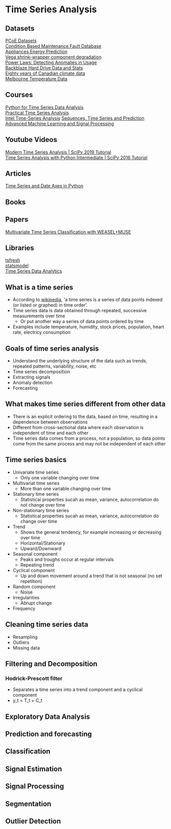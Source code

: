 # Time Series Analysis

## Datasets
[PCoE Datasets](https://ti.arc.nasa.gov/tech/dash/groups/pcoe/prognostic-data-repository/)   
[Condition Based Maintenance Fault Database](https://www.mfpt.org/fault-data-sets/)  
[Appliances Energy Prediction](https://www.kaggle.com/loveall/appliances-energy-prediction)   
[Vega shrink-wrapper component degradation](https://www.kaggle.com/inIT-OWL/vega-shrinkwrapper-runtofailure-data)  
[Power Laws: Detecting Anomalies in Usage](https://www.drivendata.org/competitions/52/anomaly-detection-electricity/page/102/)   
[Backblaze Hard Drive Data and Stats](https://www.backblaze.com/b2/hard-drive-test-data.html)  
[Eighty years of Canadian climate data](https://www.kaggle.com/aturner374/eighty-years-of-canadian-climate-data)  
[Melbourne Temperature Data](https://data.melbourne.vic.gov.au/Environment/Sensor-readings-with-temperature-light-humidity-ev/ez6b-syvw)     

## Courses
[Python for Time Series Data Analysis](https://www.udemy.com/course/python-for-time-series-data-analysis/)  
[Practical Time Series Analysis](https://www.coursera.org/learn/practical-time-series-analysis/home/welcome)  
[Intel Time-Series Analysis](https://software.intel.com/content/www/us/en/develop/training/course-time-series-analysis.html)
[Sequences, Time Series and Prediction](https://www.coursera.org/learn/tensorflow-sequences-time-series-and-prediction/home/welcome)    
[Advanced Machine Learning and Signal Processing](https://www.coursera.org/learn/advanced-machine-learning-signal-processing/home/welcome)   


## Youtube Videos
[Modern Time Series Analysis | SciPy 2019 Tutorial](https://www.youtube.com/watch?v=v5ijNXvlC5A)  
[Time Series Analysis with Python Intermediate | SciPy 2016 Tutorial](https://www.youtube.com/watch?v=JNfxr4BQrLk)  

## Articles
[Time Series and Date Axes in Python](https://plotly.com/python/time-series/)  

## Books

## Papers
[Multivariate Time Series Classification with WEASEL+MUSE](https://arxiv.org/pdf/1711.11343.pdf)  

## Libraries
[tsfresh](https://github.com/blue-yonder/tsfresh)  
[statsmodel](https://www.statsmodels.org/stable/index.html)  
[Time Series Data Analytics](https://github.com/patrickzib/SFA)  


## What is a time series
- According to <a href='https://en.wikipedia.org/wiki/Time_series'>wikipedia</a>, 'a time series is a series of data points indexed (or listed or graphed) in time order'.   
- Time series data is data obtained through repeated, successive measurements over time
    - Or put another way a series of data points ordered by time
- Examples include temperature, humidity, stock prices, population, heart rate, electricy consumption


## Goals of time series analysis
- Understand the underlying structure of the data such as trends, repeated patterns, variability, noise, etc
- Time series decomposition
- Extracting signals
- Anomaly detection
- Forecasting


## What makes time series different from other data
- There is an explicit ordering to the data, based on time, resulting in a dependence between observations
- Different from cross-sectional data where each observation is independent of time and each other
- Time series data comes from a process, not a population, so data points come from the same process and may not be independent of each other


## Time series basics
- Univariate time series
    - Only one variable changing over time
- Multivariat time series
    - More than one variable changing over time
- Stationary time series
    - Statistical properties sucah as mean, variance, autocorrelation do not change over time
- Non-stationary time series
    - Statistical properties sucah as mean, variance, autocorrelation do change over time
- Trend
    - Shows the general tendency, for example increasing or decreasing over time  
    - Horizontal/Stationary
    - Upward/Downward
- Seasonal component
    - Peaks and troughs occur at regular intervals
    - Repeating trend
- Cyclical component
    - Up and down movement around a trend that is not seasonal (no set repetition)
- Random component
    - Noise
- Irregularities
    - Abrupt change
- Frequency


## Cleaning time series data
- Resampling
- Outliers
- Missing data

## Filtering and Decomposition
### Hodrick-Prescott filter
- Separates a time series into a trend component and a cyclical component  
- y_t = T_t + C_t

## Exploratory Data Analysis

## Prediction and forecasting

## Classification

## Signal Estimation

## Signal Processing

## Segmentation

## Outlier Detection

## 
